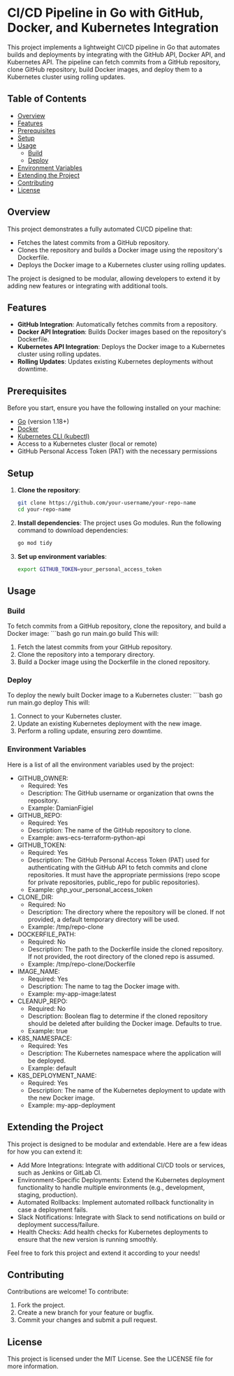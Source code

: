 # CI/CD Pipeline in Go with GitHub, Docker, and Kubernetes Integration

This project implements a lightweight CI/CD pipeline in Go that automates builds and deployments by integrating with the GitHub API, Docker API, and Kubernetes API. The pipeline can fetch commits from a GitHub repository, clone GitHub repository, build Docker images, and deploy them to a Kubernetes cluster using rolling updates.

## Table of Contents

- [Overview](#overview)
- [Features](#features)
- [Prerequisites](#prerequisites)
- [Setup](#setup)
- [Usage](#usage)
  - [Build](#build)
  - [Deploy](#deploy)
- [Environment Variables](#environment-variables)
- [Extending the Project](#extending-the-project)
- [Contributing](#contributing)
- [License](#license)

## Overview

This project demonstrates a fully automated CI/CD pipeline that:

- Fetches the latest commits from a GitHub repository.
- Clones the repository and builds a Docker image using the repository's Dockerfile.
- Deploys the Docker image to a Kubernetes cluster using rolling updates.

The project is designed to be modular, allowing developers to extend it by adding new features or integrating with additional tools.

## Features

- **GitHub Integration**: Automatically fetches commits from a repository.
- **Docker API Integration**: Builds Docker images based on the repository's Dockerfile.
- **Kubernetes API Integration**: Deploys the Docker image to a Kubernetes cluster using rolling updates.
- **Rolling Updates**: Updates existing Kubernetes deployments without downtime.

## Prerequisites

Before you start, ensure you have the following installed on your machine:

- [Go](https://golang.org/doc/install) (version 1.18+)
- [Docker](https://docs.docker.com/get-docker/)
- [Kubernetes CLI (kubectl)](https://kubernetes.io/docs/tasks/tools/)
- Access to a Kubernetes cluster (local or remote)
- GitHub Personal Access Token (PAT) with the necessary permissions

## Setup

1. **Clone the repository**:
   ```bash
   git clone https://github.com/your-username/your-repo-name
   cd your-repo-name
2. **Install dependencies**:
The project uses Go modules. Run the following command to download dependencies:
    ```bash
    go mod tidy
3. **Set up environment variables**:
    ```bash
    export GITHUB_TOKEN=your_personal_access_token
## Usage
### Build
To fetch commits from a GitHub repository, clone the repository, and build a Docker image:
    ```bash
    go run main.go build
This will:
1. Fetch the latest commits from your GitHub repository.
2. Clone the repository into a temporary directory.
3. Build a Docker image using the Dockerfile in the cloned repository.

### Deploy
To deploy the newly built Docker image to a Kubernetes cluster:
    ```bash
    go run main.go deploy
This will:
1. Connect to your Kubernetes cluster.
2. Update an existing Kubernetes deployment with the new image.
3. Perform a rolling update, ensuring zero downtime.

### Environment Variables
Here is a list of all the environment variables used by the project:
- GITHUB_OWNER:
    - Required: Yes
    - Description: The GitHub username or organization that owns the repository.
    - Example: DamianFigiel
- GITHUB_REPO:
    - Required: Yes
    - Description: The name of the GitHub repository to clone.
    - Example: aws-ecs-terraform-python-api
- GITHUB_TOKEN:
    - Required: Yes
    - Description: The GitHub Personal Access Token (PAT) used for authenticating with the GitHub API to fetch commits and clone repositories. It must have the appropriate permissions (repo scope for private repositories, public_repo for public repositories).
    - Example: ghp_your_personal_access_token
- CLONE_DIR:
    - Required: No
    - Description: The directory where the repository will be cloned. If not provided, a default temporary directory will be used.
    - Example: /tmp/repo-clone
- DOCKERFILE_PATH:
    - Required: No
    - Description: The path to the Dockerfile inside the cloned repository. If not provided, the root directory of the cloned repo is assumed.
    - Example: /tmp/repo-clone/Dockerfile
- IMAGE_NAME:
    - Required: Yes
    - Description: The name to tag the Docker image with. 
    - Example: my-app-image:latest
- CLEANUP_REPO:
    - Required: No
    - Description: Boolean flag to determine if the cloned repository should be deleted after building the Docker image. Defaults to true.
    - Example: true
- K8S_NAMESPACE:
    - Required: Yes
    - Description: The Kubernetes namespace where the application will be deployed.
    - Example: default
- K8S_DEPLOYMENT_NAME:
    - Required: Yes
    - Description: The name of the Kubernetes deployment to update with the new Docker image.
    - Example: my-app-deployment

## Extending the Project
This project is designed to be modular and extendable. Here are a few ideas for how you can extend it:

- Add More Integrations: Integrate with additional CI/CD tools or services, such as Jenkins or GitLab CI.
- Environment-Specific Deployments: Extend the Kubernetes deployment functionality to handle multiple environments (e.g., development, staging, production).
- Automated Rollbacks: Implement automated rollback functionality in case a deployment fails.
- Slack Notifications: Integrate with Slack to send notifications on build or deployment success/failure.
- Health Checks: Add health checks for Kubernetes deployments to ensure that the new version is running smoothly.

Feel free to fork this project and extend it according to your needs!

## Contributing
Contributions are welcome! To contribute:

1. Fork the project.
2. Create a new branch for your feature or bugfix.
3. Commit your changes and submit a pull request.

## License
This project is licensed under the MIT License. See the LICENSE file for more information.